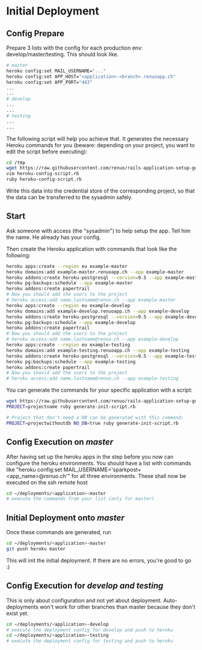 # Initial Deployment

## Config Prepare

Prepare 3 lists with the config for each production env: develop/master/testing. This should look like.

```sh
# master
heroku config:set MAIL_USERNAME="..."
heroku config:set APP_HOST="<application>-<branch>.renuoapp.ch"
heroku config:set APP_PORT="443"
...
...
# develop
...
...
# testing
...
...
```

The following script will help you achieve that. It generates the necessary Heroku commands for you (beware: depending on your project, you want to edit the script before executing):

```sh
cd /tmp
wget https://raw.githubusercontent.com/renuo/rails-application-setup-guide/master/scripts/heroku-config-script.rb
vim heroku-config-script.rb
ruby heroku-config-script.rb
```

Write this data into the credential store of the corresponding project, so that the data can be transferred to the sysadmin safely.

## Start

Ask someone with access (the "sysadmin") to help setup the app. Tell him the <application> name. He already has your config.

Then create the Heroku application with commands that look like the following:

```sh
heroku apps:create --region eu example-master
heroku domains:add example-master.renuoapp.ch --app example-master
heroku addons:create heroku-postgresql --version=9.5 --app example-master
heroku pg:backups:schedule --app example-master
heroku addons:create papertrail
# Now you should add the users to the project
# heroku access:add name.lastname@renuo.ch --app example-master
heroku apps:create --region eu example-develop
heroku domains:add example-develop.renuoapp.ch --app example-develop
heroku addons:create heroku-postgresql --version=9.5 --app example-develop
heroku pg:backups:schedule --app example-develop
heroku addons:create papertrail
# Now you should add the users to the project
# heroku access:add name.lastname@renuo.ch --app example-develop
heroku apps:create --region eu example-testing
heroku domains:add example-testing.renuoapp.ch --app example-testing
heroku addons:create heroku-postgresql --version=9.5 --app example-testing
heroku pg:backups:schedule --app example-testing
heroku addons:create papertrail
# Now you should add the users to the project
# heroku access:add name.lastname@renuo.ch --app example-testing
```

You can generate the commands for your specific application with a script:

```sh
wget https://raw.githubusercontent.com/renuo/rails-application-setup-guide/master/scripts/generate-init-script.rb
PROJECT=projectname ruby generate-init-script.rb

# Project that don't need a DB can be generated with this command:
PROJECT=projectwithoutdb NO_DB=true ruby generate-init-script.rb
```

## Config Execution on *master*

After having set up the heroku apps in the step before you now can configure the heroku environments. You should have a list with commands like "heroku config:set MAIL_USERNAME='sparkpost+<app_name>@renuo.ch'" for all three environments. These shall now be executed on the ssh remote host

```sh
cd ~/deployments/<application>-master
# execute the commands from your list (only for master)
```

## Initial Deployment onto *master*

Once these commands are generated, run

```sh
cd ~/deployments/<application>-master
git push heroku master
```

This will init the initial deployment. If there are no errors, you're good to go :)

## Config Execution for *develop and testing*

This is only about configuration and not yet about deployment. Auto-deployments won't work for other branches than master because they don't exist yet.

```sh
cd ~/deployments/<application>-develop
# execute the deployment config for develop and push to heroku
cd ~/deployments/<application>-testing
# execute the deployment config for testing and push to heroku
```
